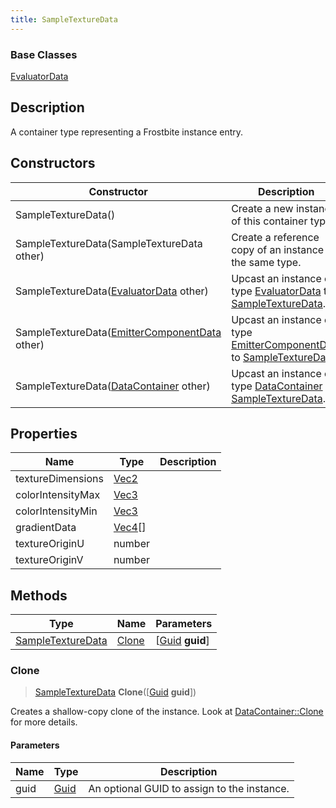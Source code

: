 ```yaml
---
title: SampleTextureData
---
```

### Base Classes

[EvaluatorData](EvaluatorData)

## Description

A container type representing a Frostbite instance entry.

## Constructors

| Constructor                                                                  | Description                                                                                                               |
| ---------------------------------------------------------------------------- | ------------------------------------------------------------------------------------------------------------------------- |
| SampleTextureData()                                                          | Create a new instance of this container type.                                                                             |
| SampleTextureData(SampleTextureData other)                                   | Create a reference copy of an instance of the same type.                                                                  |
| SampleTextureData([EvaluatorData](EvaluatorData) other)                      | Upcast an instance of type [EvaluatorData](EvaluatorData) to [SampleTextureData](SampleTextureData).                      |
| SampleTextureData([EmitterComponentData](EmitterComponentData) other)        | Upcast an instance of type [EmitterComponentData](EmitterComponentData) to [SampleTextureData](SampleTextureData).        |
| SampleTextureData([DataContainer](/vext/ref/shared/class/datacontainer) other) | Upcast an instance of type [DataContainer](/vext/ref/shared/class/datacontainer) to [SampleTextureData](SampleTextureData). |

## Properties

| Name              | Type                                  | Description |
| ----------------- | ------------------------------------- | ----------- |
| textureDimensions | [Vec2](/vext/ref/shared/class/Vec2)     |             |
| colorIntensityMax | [Vec3](/vext/ref/shared/class/Vec3)     |             |
| colorIntensityMin | [Vec3](/vext/ref/shared/class/Vec3)     |             |
| gradientData      | [Vec4](/vext/ref/shared/class/Vec4)\[\] |             |
| textureOriginU    | number                                |             |
| textureOriginV    | number                                |             |

## Methods

| Type                                   | Name            | Parameters                                     |
| -------------------------------------- | --------------- | ---------------------------------------------- |
| [SampleTextureData](SampleTextureData) | [Clone](#clone) | \[[Guid](/vext/ref/shared/class/guid) **guid**\] |

### Clone

> [SampleTextureData](SampleTextureData) **Clone**(\[[Guid](/vext/ref/shared/class/guid) **guid**\])

Creates a shallow-copy clone of the instance. Look at [DataContainer::Clone](/vext/ref/shared/class/datacontainer#clone) for more details.

#### Parameters

| Name | Type         | Description                                 |
| ---- | ------------ | ------------------------------------------- |
| guid | [Guid](Guid) | An optional GUID to assign to the instance. |
